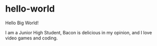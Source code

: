 # hello-world
Hello Big World!

I am a Junior High Student, Bacon is delicious in my opinion, and I love video games and coding.
